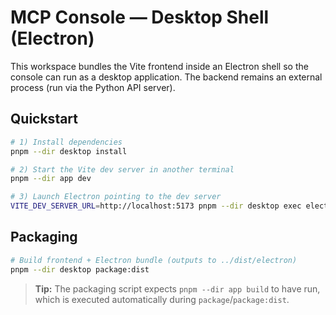 # MCP Console — Desktop Shell (Electron)

This workspace bundles the Vite frontend inside an Electron shell so the
console can run as a desktop application. The backend remains an external
process (run via the Python API server).

## Quickstart

```bash
# 1) Install dependencies
pnpm --dir desktop install

# 2) Start the Vite dev server in another terminal
pnpm --dir app dev

# 3) Launch Electron pointing to the dev server
VITE_DEV_SERVER_URL=http://localhost:5173 pnpm --dir desktop exec electron .
```

## Packaging

```bash
# Build frontend + Electron bundle (outputs to ../dist/electron)
pnpm --dir desktop package:dist
```

> **Tip:** The packaging script expects `pnpm --dir app build` to have run,
which is executed automatically during `package`/`package:dist`.
